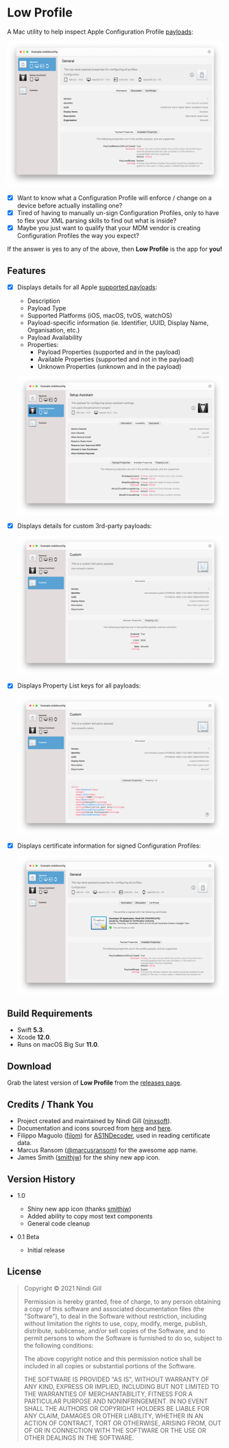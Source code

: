 # Low Profile

A Mac utility to help inspect Apple Configuration Profile [payloads](https://developer.apple.com/documentation/devicemanagement/profile-specific_payload_keys):

![Example](Readme%20Resources/Example.png)

*   [x] Want to know what a Configuration Profile will enforce / change on a device before actually installing one?
*   [x] Tired of having to manually un-sign Configuration Profiles, only to have to flex your XML parsing skills to find out what is inside?
*   [x] Maybe you just want to qualify that your MDM vendor is creating Configuration Profiles the way you expect?

If the answer is yes to any of the above, then **Low Profile** is the app for **you!**

## Features

*   [x] Displays details for all Apple [supported payloads](https://developer.apple.com/documentation/devicemanagement/profile-specific_payload_keys):
    *   Description
    *   Payload Type
    *   Supported Platforms (iOS, macOS, tvOS, watchOS)
    *   Payload-specific information (ie. Identifier, UUID, Display Name, Organisation, etc.)
    *   Payload Availability
    *   Properties:
        *   Payload Properties (supported and in the payload)
        *   Available Properties (supported and not in the payload)
        *   Unknown Properties (unknown and in the payload)

    ![Payload](Readme%20Resources/Payload.png)

*   [x] Displays details for custom 3rd-party payloads:

    ![Custom](Readme%20Resources/Custom.png)

*   [x] Displays Property List keys for all payloads:

    ![Property List](Readme%20Resources/Property%20List.png)

*   [x] Displays certificate information for signed Configuration Profiles:

    ![Certificate](Readme%20Resources/Certificate.png)

## Build Requirements

*   Swift **5.3**.
*   Xcode **12.0**.
*   Runs on macOS Big Sur **11.0**.

## Download

Grab the latest version of **Low Profile** from the [releases page](https://github.com/ninxsoft/LowProfile/releases).

## Credits / Thank You

*   Project created and maintained by Nindi Gill ([ninxsoft](https://github.com/ninxsoft)).
*   Documentation and icons sourced from [here](https://developer.apple.com/documentation/devicemanagement) and [here](https://support.apple.com/en-au/guide/mdm/welcome/web).
*   Filippo Maguolo ([filom](https://github.com/filom)) for [AS1NDecoder](https://github.com/filom/ASN1Decoder), used in reading certificate data.
*   Marcus Ransom ([@marcusransom](https://twitter.com/marcusransom)) for the awesome app name.
*   James Smith ([smithjw](https://github.com/smithjw)) for the shiny new app icon.

## Version History

*   1.0
    *   Shiny new app icon (thanks [smithjw](https://github.com/smithjw))
    *   Added ability to copy most text components
    *   General code cleanup

*   0.1 Beta
    *   Initial release

## License

>    Copyright © 2021 Nindi Gill
>
>    Permission is hereby granted, free of charge, to any person obtaining a copy
>    of this software and associated documentation files (the "Software"), to deal
>    in the Software without restriction, including without limitation the rights
>    to use, copy, modify, merge, publish, distribute, sublicense, and/or sell
>    copies of the Software, and to permit persons to whom the Software is
>    furnished to do so, subject to the following conditions:
>
>    The above copyright notice and this permission notice shall be included in all
>    copies or substantial portions of the Software.
>
>    THE SOFTWARE IS PROVIDED "AS IS", WITHOUT WARRANTY OF ANY KIND, EXPRESS OR
>    IMPLIED, INCLUDING BUT NOT LIMITED TO THE WARRANTIES OF MERCHANTABILITY,
>    FITNESS FOR A PARTICULAR PURPOSE AND NONINFRINGEMENT. IN NO EVENT SHALL THE
>    AUTHORS OR COPYRIGHT HOLDERS BE LIABLE FOR ANY CLAIM, DAMAGES OR OTHER
>    LIABILITY, WHETHER IN AN ACTION OF CONTRACT, TORT OR OTHERWISE, ARISING FROM,
>    OUT OF OR IN CONNECTION WITH THE SOFTWARE OR THE USE OR OTHER DEALINGS IN THE
>    SOFTWARE.
>
